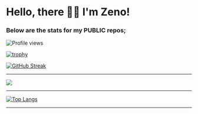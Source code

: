 # Hello, there 👋🏾 I'm Zeno!

### Below are the stats for my PUBLIC repos;

![Profile views](https://komarev.com/ghpvc/?username=zenodavids&color=blueviolet)

[![trophy](https://github-profile-trophy.vercel.app/?username=zenodavids&theme=onedark)](https://github.com/ryo-ma/github-profile-trophy)


[![GitHub Streak](https://streak-stats.demolab.com/?user=zenodavids)](https://git.io/streak-stats)

---

<picture>
  <source
    srcset="https://github-readme-stats.vercel.app/api?username=zenodavids&show_icons=true&theme=dark"
    media="(prefers-color-scheme: dark)"
  />
  <source
    srcset="https://github-readme-stats.vercel.app/api?username=zenodavids&show_icons=true"
    media="(prefers-color-scheme: light), (prefers-color-scheme: no-preference)"
  />
  <img src="https://github-readme-stats.vercel.app/api?username=zenodavids&show_icons=true" />
</picture>





---

[![Top Langs](https://github-readme-stats.vercel.app/api/top-langs/?username=zenodavids&layout=donut&langs_count=8&hide_progress=true)](https://github.com/zenodavids/github-readme-stats)

---


